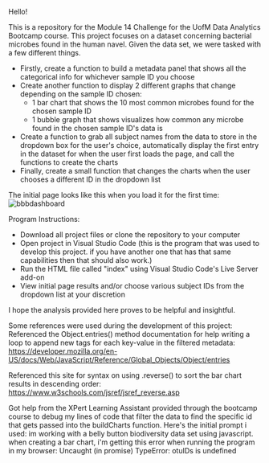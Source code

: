 Hello!

This is a repository for the Module 14 Challenge for the UofM Data Analytics Bootcamp course.
This project focuses on a dataset concerning bacterial microbes found in the human navel. Given the data set, we were tasked with a few different things.

  - Firstly, create a function to build a metadata panel that shows all the categorical info for whichever sample ID you choose
  - Create another function to display 2 different graphs that change depending on the sample ID chosen:
    - 1 bar chart that shows the 10 most common microbes found for the chosen sample ID
    - 1 bubble graph that shows visualizes how common any microbe found in the chosen sample ID's data is
  - Create a function to grab all subject names from the data to store in the dropdown box for the user's choice, automatically display the first entry in the dataset for when the user first loads the page, and call the functions to create the charts
  - Finally, create a small function that changes the charts when the user chooses a different ID in the dropdown list

The initial page looks like this when you load it for the first time:
![bbbdashboard](https://github.com/user-attachments/assets/3db6cf5f-46d7-420b-b3e8-e98c9edbaefe)

Program Instructions:
  - Download all project files or clone the repository to your computer
  - Open project in Visual Studio Code (this is the program that was used to develop this project. if you have another one that has that same capabilities then that should also work.)
  - Run the HTML file called "index" using Visual Studio Code's Live Server add-on
  - View initial page results and/or choose various subject IDs from the dropdown list at your discretion

I hope the analysis provided here proves to be helpful and insightful.


Some references were used during the development of this project:
Referenced the Object.entries() method documentation for help writing a loop to append new tags for each key-value in the filtered metadata:
https://developer.mozilla.org/en-US/docs/Web/JavaScript/Reference/Global_Objects/Object/entries

Referenced this site for syntax on using .reverse() to sort the bar chart results in descending order:
https://www.w3schools.com/jsref/jsref_reverse.asp

Got help from the XPert Learning Assistant provided through the bootcamp course to debug my lines of code that filter the data to find the specific id that gets passed into the buildCharts function. Here's the initial prompt i used:
im working with a belly button biodiversity data set using javascript. when creating a bar chart, i'm getting this error when running the program in my browser: Uncaught (in promise) TypeError: otuIDs is undefined
